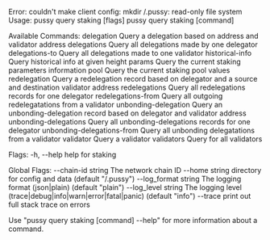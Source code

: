 Error: couldn't make client config: mkdir /.pussy: read-only file system
Usage:
  pussy query staking [flags]
  pussy query staking [command]

Available Commands:
  delegation                 Query a delegation based on address and validator address
  delegations                Query all delegations made by one delegator
  delegations-to             Query all delegations made to one validator
  historical-info            Query historical info at given height
  params                     Query the current staking parameters information
  pool                       Query the current staking pool values
  redelegation               Query a redelegation record based on delegator and a source and destination validator address
  redelegations              Query all redelegations records for one delegator
  redelegations-from         Query all outgoing redelegatations from a validator
  unbonding-delegation       Query an unbonding-delegation record based on delegator and validator address
  unbonding-delegations      Query all unbonding-delegations records for one delegator
  unbonding-delegations-from Query all unbonding delegatations from a validator
  validator                  Query a validator
  validators                 Query for all validators

Flags:
  -h, --help   help for staking

Global Flags:
      --chain-id string     The network chain ID
      --home string         directory for config and data (default "/.pussy")
      --log_format string   The logging format (json|plain) (default "plain")
      --log_level string    The logging level (trace|debug|info|warn|error|fatal|panic) (default "info")
      --trace               print out full stack trace on errors

Use "pussy query staking [command] --help" for more information about a command.

